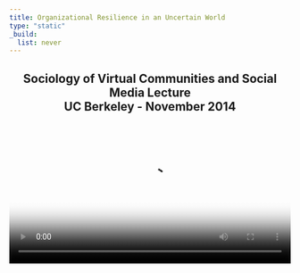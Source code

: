 ```yaml
---
title: Organizational Resilience in an Uncertain World
type: "static"
_build:
  list: never
---
```


<div style="text-align: center">
  <h2>
    Sociology of Virtual Communities and Social Media Lecture<br>
    UC Berkeley - November 2014
  </h2>
</div>

<video src="https://storage.fleek-internal.com/diehl-team-bucket/videos/Organizational Resilience in an Uncertain World - November 2014 - UC Berkeley.mp4" width=100% poster="organizational_resilience.png" controls>
